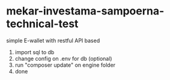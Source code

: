 # mekar-investama-sampoerna-technical-test

simple E-wallet with restful API based

1. import sql to db
2. change config on .env for db (optional)
3. run "composer update" on engine folder
4. done
